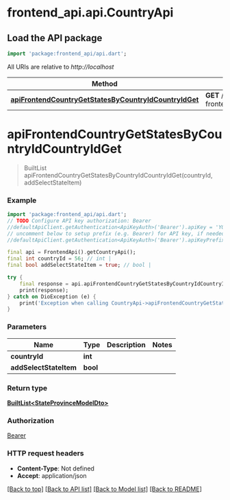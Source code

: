 # frontend_api.api.CountryApi

## Load the API package
```dart
import 'package:frontend_api/api.dart';
```

All URIs are relative to *http://localhost*

Method | HTTP request | Description
------------- | ------------- | -------------
[**apiFrontendCountryGetStatesByCountryIdCountryIdGet**](CountryApi.md#apifrontendcountrygetstatesbycountryidcountryidget) | **GET** /api-frontend/Country/GetStatesByCountryId/{countryId} | 


# **apiFrontendCountryGetStatesByCountryIdCountryIdGet**
> BuiltList<StateProvinceModelDto> apiFrontendCountryGetStatesByCountryIdCountryIdGet(countryId, addSelectStateItem)



### Example
```dart
import 'package:frontend_api/api.dart';
// TODO Configure API key authorization: Bearer
//defaultApiClient.getAuthentication<ApiKeyAuth>('Bearer').apiKey = 'YOUR_API_KEY';
// uncomment below to setup prefix (e.g. Bearer) for API key, if needed
//defaultApiClient.getAuthentication<ApiKeyAuth>('Bearer').apiKeyPrefix = 'Bearer';

final api = FrontendApi().getCountryApi();
final int countryId = 56; // int | 
final bool addSelectStateItem = true; // bool | 

try {
    final response = api.apiFrontendCountryGetStatesByCountryIdCountryIdGet(countryId, addSelectStateItem);
    print(response);
} catch on DioException (e) {
    print('Exception when calling CountryApi->apiFrontendCountryGetStatesByCountryIdCountryIdGet: $e\n');
}
```

### Parameters

Name | Type | Description  | Notes
------------- | ------------- | ------------- | -------------
 **countryId** | **int**|  | 
 **addSelectStateItem** | **bool**|  | 

### Return type

[**BuiltList&lt;StateProvinceModelDto&gt;**](StateProvinceModelDto.md)

### Authorization

[Bearer](../README.md#Bearer)

### HTTP request headers

 - **Content-Type**: Not defined
 - **Accept**: application/json

[[Back to top]](#) [[Back to API list]](../README.md#documentation-for-api-endpoints) [[Back to Model list]](../README.md#documentation-for-models) [[Back to README]](../README.md)

